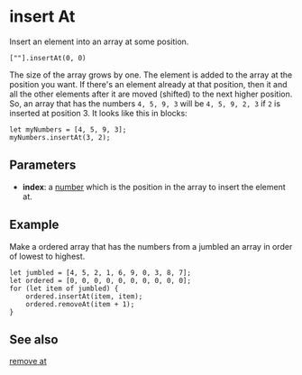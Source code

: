 # insert At

Insert an element into an array at some position.

```sig
[""].insertAt(0, 0)
```

The size of the array grows by one. The element is added to the array at the position you want. If there's
an element already at that position, then it and all the other elements after it are moved (shifted) to the
next higher position. So, an array that has the numbers `4, 5, 9, 3` will be `4, 5, 9, 2, 3` if `2` is inserted
at position 3. It looks like this in blocks:

```block
let myNumbers = [4, 5, 9, 3];
myNumbers.insertAt(3, 2);
```

## Parameters

* **index**: a [number](/types/number) which is the position in the array to insert the element at.

## Example

Make a ordered array that has the numbers from a jumbled an array in order of lowest to highest.

```blocks
let jumbled = [4, 5, 2, 1, 6, 9, 0, 3, 8, 7];
let ordered = [0, 0, 0, 0, 0, 0, 0, 0, 0, 0];
for (let item of jumbled) {
    ordered.insertAt(item, item);
    ordered.removeAt(item + 1);
}
```

## See also

[remove at](/reference/arrays/remove-at)